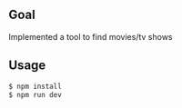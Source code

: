 ## Goal

Implemented a tool to find movies/tv shows

## Usage

```bash
$ npm install
$ npm run dev
```
